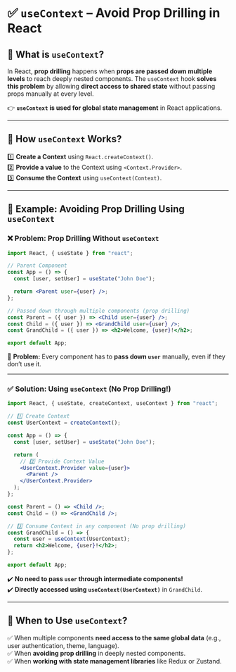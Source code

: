 # ✅ **`useContext` – Avoid Prop Drilling in React**

## 🔹 **What is `useContext`?**

In React, **prop drilling** happens when **props are passed down multiple levels** to reach deeply nested components. The `useContext` hook **solves this problem** by allowing **direct access to shared state** without passing props manually at every level.

👉 **`useContext` is used for global state management** in React applications.

---

## 🔹 **How `useContext` Works?**

1️⃣ **Create a Context** using `React.createContext()`.  
2️⃣ **Provide a value** to the Context using `<Context.Provider>`.  
3️⃣ **Consume the Context** using `useContext(Context)`.

---

## 🔹 **Example: Avoiding Prop Drilling Using `useContext`**

### ❌ **Problem: Prop Drilling Without `useContext`**

```jsx
import React, { useState } from "react";

// Parent Component
const App = () => {
  const [user, setUser] = useState("John Doe");

  return <Parent user={user} />;
};

// Passed down through multiple components (prop drilling)
const Parent = ({ user }) => <Child user={user} />;
const Child = ({ user }) => <GrandChild user={user} />;
const GrandChild = ({ user }) => <h2>Welcome, {user}!</h2>;

export default App;
```

🔴 **Problem:** Every component has to **pass down `user`** manually, even if they don’t use it.

---

### ✅ **Solution: Using `useContext` (No Prop Drilling!)**

```jsx
import React, { useState, createContext, useContext } from "react";

// 1️⃣ Create Context
const UserContext = createContext();

const App = () => {
  const [user, setUser] = useState("John Doe");

  return (
    // 2️⃣ Provide Context Value
    <UserContext.Provider value={user}>
      <Parent />
    </UserContext.Provider>
  );
};

const Parent = () => <Child />;
const Child = () => <GrandChild />;

// 3️⃣ Consume Context in any component (No prop drilling)
const GrandChild = () => {
  const user = useContext(UserContext);
  return <h2>Welcome, {user}!</h2>;
};

export default App;
```

✔️ **No need to pass `user` through intermediate components!**  
✔️ **Directly accessed using `useContext(UserContext)`** in `GrandChild`.

---

## 🔹 **When to Use `useContext`?**

✅ When multiple components **need access to the same global data** (e.g., user authentication, theme, language).  
✅ When **avoiding prop drilling** in deeply nested components.  
✅ When **working with state management libraries** like Redux or Zustand.
